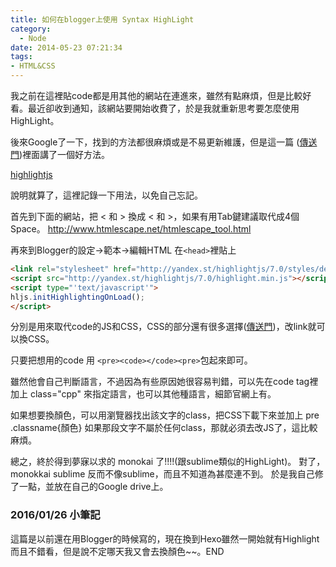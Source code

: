 ```yaml
---
title: 如何在blogger上使用 Syntax HighLight
category:
  - Node
date: 2014-05-23 07:21:34
tags:
- HTML&CSS
---
```


我之前在這裡貼code都是用其他的網站在連進來，雖然有點麻煩，但是比較好看。最近卻收到通知，該網站要開始收費了，於是我就重新思考要怎麼使用HighLight。

<!--more-->

後來Google了一下，找到的方法都很麻煩或是不易更新維護，但是這一篇 ([傳送門](http://goofyz.30sparks.com/2012/08/another-syntax-highlight-highlightjs.html))裡面講了一個好方法。

[highlightjs](https://highlightjs.org/)

說明就算了，這裡記錄一下用法，以免自己忘記。

首先到下面的網站，把 < 和 > 換成 &lt; 和 &gt;，如果有用Tab鍵建議取代成4個Space。
http://www.htmlescape.net/htmlescape_tool.html

再來到Blogger的設定->範本->編輯HTML
在`<head>`裡貼上

``` html
<link rel="stylesheet" href="http://yandex.st/highlightjs/7.0/styles/default.min.css" />
<script src="http://yandex.st/highlightjs/7.0/highlight.min.js"></script>
<script type="'text/javascript'">
hljs.initHighlightingOnLoad();
</script> 
```

分別是用來取代code的JS和CSS，CSS的部分還有很多選擇([傳送門](https://highlightjs.org/static/demo/))，改link就可以換CSS。

只要把想用的code 用 `<pre><code></code><pre>`包起來即可。

雖然他會自己判斷語言，不過因為有些原因她很容易判錯，可以先在code tag裡加上 class="cpp"  來指定語言，也可以其他種語言，細節官網上有。

如果想要換顏色，可以用瀏覽器找出該文字的class，把CSS下載下來並加上 pre .classname{顏色}
如果那段文字不屬於任何class，那就必須去改JS了，這比較麻煩。

總之，終於得到夢寐以求的 monokai 了!!!!(跟sublime類似的HighLight)。
對了，monokkai sublime  反而不像sublime，而且不知道為甚麼連不到。
於是我自己修了一點，並放在自己的Google drive上。


### 2016/01/26 小筆記

這篇是以前還在用Blogger的時候寫的，現在換到Hexo雖然一開始就有Highlight而且不錯看，但是說不定哪天我又會去換顏色~~。END
